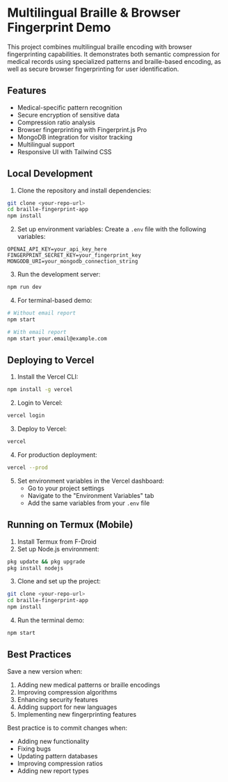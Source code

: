 # Multilingual Braille & Browser Fingerprint Demo

This project combines multilingual braille encoding with browser fingerprinting capabilities. It demonstrates both semantic compression for medical records using specialized patterns and braille-based encoding, as well as secure browser fingerprinting for user identification.

## Features

- Medical-specific pattern recognition
- Secure encryption of sensitive data
- Compression ratio analysis
- Browser fingerprinting with Fingerprint.js Pro
- MongoDB integration for visitor tracking
- Multilingual support
- Responsive UI with Tailwind CSS

## Local Development

1. Clone the repository and install dependencies:
```bash
git clone <your-repo-url>
cd braille-fingerprint-app
npm install
```

2. Set up environment variables:
Create a `.env` file with the following variables:
```
OPENAI_API_KEY=your_api_key_here
FINGERPRINT_SECRET_KEY=your_fingerprint_key
MONGODB_URI=your_mongodb_connection_string
```

3. Run the development server:
```bash
npm run dev
```

4. For terminal-based demo:
```bash
# Without email report
npm start

# With email report
npm start your.email@example.com
```

## Deploying to Vercel

1. Install the Vercel CLI:
```bash
npm install -g vercel
```

2. Login to Vercel:
```bash
vercel login
```

3. Deploy to Vercel:
```bash
vercel
```

4. For production deployment:
```bash
vercel --prod
```

5. Set environment variables in the Vercel dashboard:
   - Go to your project settings
   - Navigate to the "Environment Variables" tab
   - Add the same variables from your `.env` file

## Running on Termux (Mobile)

1. Install Termux from F-Droid
2. Set up Node.js environment:
```bash
pkg update && pkg upgrade
pkg install nodejs
```

3. Clone and set up the project:
```bash
git clone <your-repo-url>
cd braille-fingerprint-app
npm install
```

4. Run the terminal demo:
```bash
npm start
```

## Best Practices

Save a new version when:
1. Adding new medical patterns or braille encodings
2. Improving compression algorithms
3. Enhancing security features
4. Adding support for new languages
5. Implementing new fingerprinting features

Best practice is to commit changes when:
- Adding new functionality
- Fixing bugs
- Updating pattern databases
- Improving compression ratios
- Adding new report types